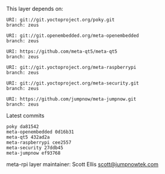 This layer depends on:

    URI: git://git.yoctoproject.org/poky.git
    branch: zeus

    URI: git://git.openembedded.org/meta-openembedded
    branch: zeus

    URI: https://github.com/meta-qt5/meta-qt5
    branch: zeus

    URI: git://git.yoctoproject.org/meta-raspberrypi
    branch: zeus

    URI: git://git.yoctoproject.org/meta-security.git
    branch: zeus

    URI: https://github.com/jumpnow/meta-jumpnow.git
    branch: zeus

Latest commits

    poky da81542
    meta-openembedded 0d16b31
    meta-qt5 432ad2a
    meta-raspberrypi cee2557
    meta-security 27ddb45
    meta-jumpnow ef93768

meta-rpi layer maintainer: Scott Ellis <scott@jumpnowtek.com>
